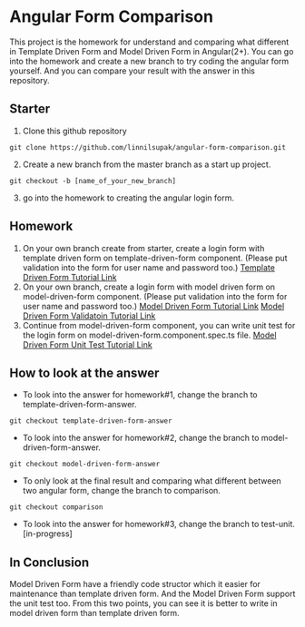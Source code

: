 # Angular Form Comparison

This project is the homework for understand and comparing what different in Template Driven Form and Model Driven Form in Angular(2+).
You can go into the homework and create a new branch to try coding the angular form yourself. And you can compare your result with the answer in this repository.

## Starter
1. Clone this github repository
```shell
git clone https://github.com/linnilsupak/angular-form-comparison.git
```
2. Create a new branch from the master branch as a start up project.
```shell
git checkout -b [name_of_your_new_branch]
```
3. go into the homework to creating the angular login form.

## Homework
1. On your own branch create from starter, create a login form with template driven form on template-driven-form component.
(Please put validation into the form for user name and password too.)
<a href='https://codecraft.tv/courses/angular/forms/template-driven/'>Template Driven Form Tutorial Link</a>
2. On your own branch, create a login form with model driven form on model-driven-form component.
(Please put validation into the form for user name and password too.)
<a href='https://codecraft.tv/courses/angular/forms/model-driven/'>Model Driven Form Tutorial Link</a>
<a href='https://codecraft.tv/courses/angular/forms/model-driven-validation/'>Model Driven Form Validatoin Tutorial Link</a>
3. Continue from model-driven-form component, you can write unit test for the login form on model-driven-form.component.spec.ts file.
<a href='https://codecraft.tv/courses/angular/unit-testing/model-driven-forms/'>Model Driven Form Unit Test Tutorial Link</a>

## How to look at the answer
+ To look into the answer for homework#1, change the branch to template-driven-form-answer. 
```shell
git checkout template-driven-form-answer
```
+ To look into the answer for homework#2, change the branch to model-driven-form-answer.
```shell
git checkout model-driven-form-answer
```
+ To only look at the final result and comparing what different between two angular form, change the branch to comparison.
```shell
git checkout comparison
```
+ To look into the answer for homework#3, change the branch to test-unit.
[in-progress]

## In Conclusion
Model Driven Form have a friendly code structor which it easier for maintenance than template driven form.
And the Model Driven Form support the unit test too. From this two points, you can see it is better to write in model driven form than template driven form.

